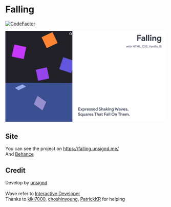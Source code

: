 # Falling
[![CodeFactor](https://www.codefactor.io/repository/github/unsignd/falling/badge)](https://www.codefactor.io/repository/github/unsignd/falling)

<img src="./projImg.png">

## Site
You can see the project on https://falling.unsignd.me/
<br>
And [Behance](https://www.behance.net/gallery/125466815/Falling)

## Credit
Develop by [unsignd](https://github.com/unsignd)
<br>
<br>
Wave refer to [Interactive Developer](https://www.youtube.com/watch?v=LLfhY4eVwDY&ab)
<br>
Thanks to [kiki7000](https://github.com/kikikekekuk), [choshinyoung](https://github.com/choshinyoung),
[PatrickKR](https://github.com/patrick-choe) for helping
